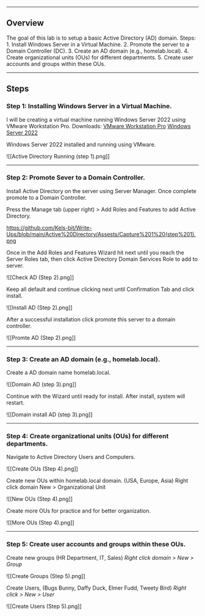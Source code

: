 -----------------------------------------
## Overview
The goal of this lab is to setup a basic Active Directory (AD) domain.
	Steps:
			1. Install Windows Server in a Virtual Machine.
			2. Promote the server to a Domain Controller (DC).
			3. Create an AD domain (e.g., homelab.local).
			4. Create organizational units (OUs) for different departments.
			5. Create user accounts and groups within these OUs.

____________________
## Steps

### Step 1: Installing Windows Server in a Virtual Machine.
I will be creating a virtual machine running Windows Server 2022 using  VMware Workstation Pro. 
			Downloads:
					[VMware Workstation Pro](https://knowledge.broadcom.com/external/article?articleNumber=368667)
					 [Windows Server 2022](https://www.microsoft.com/en-us/evalcenter/download-windows-server-2022)

Windows Server 2022 installed and running using VMware.

![[Active Directory Running (step 1).png]]

_________
### Step 2: Promote Sever to a Domain Controller.
Install Active Directory on the server using Server Manager. Once complete promote to a Domain Controller.

Press the Manage tab (upper right) > Add Roles and Features to add Active Directory.

https://github.com/Kels-bit/Write-Ups/blob/main/Active%20Directory/Assests/Capture%201%20(step%201).png

Once in the Add  Roles and Features Wizard hit next until you reach the Server Roles tab, then click Active Directory Domain Services Role to add to server.

![[Check AD (Step 2).png]]

Keep all default and continue clicking next until Confirmation Tab and click install.

![[Install AD (Step 2).png]]

After a successful installation click promote this server to a domain controller.

![[Promte AD (Step 2).png]]

___________
### Step 3:  Create an AD domain (e.g., homelab.local).
Create a AD domain name homelab.local.

![[Domain AD (step 3).png]]

Continue with the Wizard until ready for install. After install, system will restart.

![[Domain install AD (step 3).png]]

_________
### Step 4:  Create organizational units (OUs) for different departments.

Navigate to Active Directory Users and Computers.

![[Create OUs (Step 4).png]]

Create new OUs within homelab.local domain. (USA, Europe, Asia)
Right click domain New > Organizational Unit

![[New OUs (Step 4).png]]

Create more OUs for practice and for better organization.

![[More OUs (Step 4).png]]

------------
### Step 5: Create user accounts and groups within these OUs.

Create new groups (HR Department, IT, Sales)
_Right click domain > New > Group_

![[Create Groups (Step 5).png]]


Create Users, (Bugs Bunny, Daffy Duck, Elmer Fudd, Tweety Bird)
_Right click > New > User_

![[Create Users (Step 5).png]]
